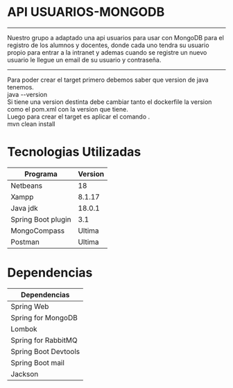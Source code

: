 <h1>API USUARIOS-MONGODB</h1>
<hr>
Nuestro grupo a adaptado una api usuarios para usar con MongoDB para el registro de los alumnos y docentes, donde cada uno tendra su usuario propio para entrar a la intranet y ademas cuando se registre un nuevo usuario le llegue un email de su usuario y contraseña.

<hr>
Para poder crear el target primero debemos saber que version de java tenemos.<br>
java --version
<br>
Si tiene una version destinta debe cambiar tanto el dockerfile la version como el pom.xml con la version que tiene.
<br>
Luego para crear el target es aplicar el comando .<br>
mvn clean install

<h1>Tecnologias Utilizadas </h1>

Programa  | Version
------------- | -------------
Netbeans  | 18
Xampp  | 8.1.17
Java jdk  | 18.0.1
Spring Boot plugin | 3.1 
MongoCompass  | Ultima
Postman  | Ultima 

<h1>Dependencias</h1>

| Dependencias  | 
| ------------- |
|Spring Web 
|Spring for MongoDB 
|Lombok  
|Spring for RabbitMQ
|Spring Boot Devtools
|Spring Boot mail
|Jackson



